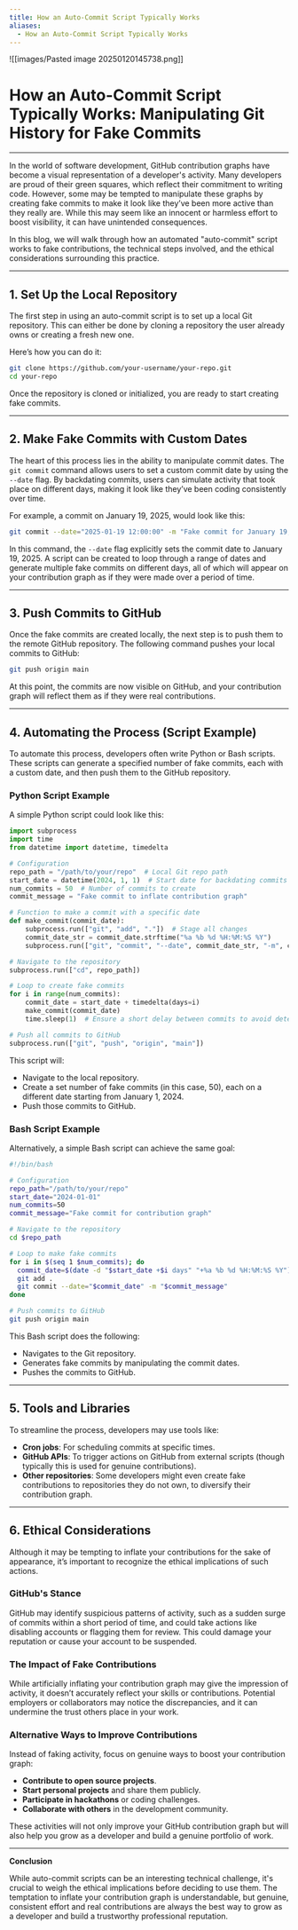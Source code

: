 ```yaml
---
title: How an Auto-Commit Script Typically Works
aliases:
  - How an Auto-Commit Script Typically Works
---
```


![[images/Pasted image 20250120145738.png]]
# How an Auto-Commit Script Typically Works: Manipulating Git History for Fake Commits
---
In the world of software development, GitHub contribution graphs have become a visual representation of a developer's activity. Many developers are proud of their green squares, which reflect their commitment to writing code. However, some may be tempted to manipulate these graphs by creating fake commits to make it look like they’ve been more active than they really are. While this may seem like an innocent or harmless effort to boost visibility, it can have unintended consequences.

In this blog, we will walk through how an automated "auto-commit" script works to fake contributions, the technical steps involved, and the ethical considerations surrounding this practice.

---
## 1. **Set Up the Local Repository**

The first step in using an auto-commit script is to set up a local Git repository. This can either be done by cloning a repository the user already owns or creating a fresh new one.

Here’s how you can do it:

```bash
git clone https://github.com/your-username/your-repo.git
cd your-repo
```

Once the repository is cloned or initialized, you are ready to start creating fake commits.

---
## 2. **Make Fake Commits with Custom Dates**

The heart of this process lies in the ability to manipulate commit dates. The `git commit` command allows users to set a custom commit date by using the `--date` flag. By backdating commits, users can simulate activity that took place on different days, making it look like they’ve been coding consistently over time.

For example, a commit on January 19, 2025, would look like this:

```bash
git commit --date="2025-01-19 12:00:00" -m "Fake commit for January 19, 2025"
```

In this command, the `--date` flag explicitly sets the commit date to January 19, 2025. A script can be created to loop through a range of dates and generate multiple fake commits on different days, all of which will appear on your contribution graph as if they were made over a period of time.

---
## 3. **Push Commits to GitHub**

Once the fake commits are created locally, the next step is to push them to the remote GitHub repository. The following command pushes your local commits to GitHub:

```bash
git push origin main
```

At this point, the commits are now visible on GitHub, and your contribution graph will reflect them as if they were real contributions.

---
## 4. **Automating the Process (Script Example)**

To automate this process, developers often write Python or Bash scripts. These scripts can generate a specified number of fake commits, each with a custom date, and then push them to the GitHub repository.

### Python Script Example

A simple Python script could look like this:

```python
import subprocess
import time
from datetime import datetime, timedelta

# Configuration
repo_path = "/path/to/your/repo"  # Local Git repo path
start_date = datetime(2024, 1, 1)  # Start date for backdating commits
num_commits = 50  # Number of commits to create
commit_message = "Fake commit to inflate contribution graph"

# Function to make a commit with a specific date
def make_commit(commit_date):
    subprocess.run(["git", "add", "."])  # Stage all changes
    commit_date_str = commit_date.strftime("%a %b %d %H:%M:%S %Y")
    subprocess.run(["git", "commit", "--date", commit_date_str, "-m", commit_message])

# Navigate to the repository
subprocess.run(["cd", repo_path])

# Loop to create fake commits
for i in range(num_commits):
    commit_date = start_date + timedelta(days=i)
    make_commit(commit_date)
    time.sleep(1)  # Ensure a short delay between commits to avoid detection

# Push all commits to GitHub
subprocess.run(["git", "push", "origin", "main"])
```

This script will:

- Navigate to the local repository.
- Create a set number of fake commits (in this case, 50), each on a different date starting from January 1, 2024.
- Push those commits to GitHub.

### Bash Script Example

Alternatively, a simple Bash script can achieve the same goal:

```bash
#!/bin/bash

# Configuration
repo_path="/path/to/your/repo"
start_date="2024-01-01"
num_commits=50
commit_message="Fake commit for contribution graph"

# Navigate to the repository
cd $repo_path

# Loop to make fake commits
for i in $(seq 1 $num_commits); do
  commit_date=$(date -d "$start_date +$i days" "+%a %b %d %H:%M:%S %Y")
  git add .
  git commit --date="$commit_date" -m "$commit_message"
done

# Push commits to GitHub
git push origin main
```

This Bash script does the following:

- Navigates to the Git repository.
- Generates fake commits by manipulating the commit dates.
- Pushes the commits to GitHub.

---
## 5. **Tools and Libraries**

To streamline the process, developers may use tools like:

- **Cron jobs**: For scheduling commits at specific times.
- **GitHub APIs**: To trigger actions on GitHub from external scripts (though typically this is used for genuine contributions).
- **Other repositories**: Some developers might even create fake contributions to repositories they do not own, to diversify their contribution graph.

---
## 6. **Ethical Considerations**

Although it may be tempting to inflate your contributions for the sake of appearance, it’s important to recognize the ethical implications of such actions.

### GitHub's Stance

GitHub may identify suspicious patterns of activity, such as a sudden surge of commits within a short period of time, and could take actions like disabling accounts or flagging them for review. This could damage your reputation or cause your account to be suspended.

### The Impact of Fake Contributions

While artificially inflating your contribution graph may give the impression of activity, it doesn’t accurately reflect your skills or contributions. Potential employers or collaborators may notice the discrepancies, and it can undermine the trust others place in your work.

### Alternative Ways to Improve Contributions

Instead of faking activity, focus on genuine ways to boost your contribution graph:

- **Contribute to open source projects**.
- **Start personal projects** and share them publicly.
- **Participate in hackathons** or coding challenges.
- **Collaborate with others** in the development community.

These activities will not only improve your GitHub contribution graph but will also help you grow as a developer and build a genuine portfolio of work.

---

**Conclusion**

While auto-commit scripts can be an interesting technical challenge, it's crucial to weigh the ethical implications before deciding to use them. The temptation to inflate your contribution graph is understandable, but genuine, consistent effort and real contributions are always the best way to grow as a developer and build a trustworthy professional reputation.